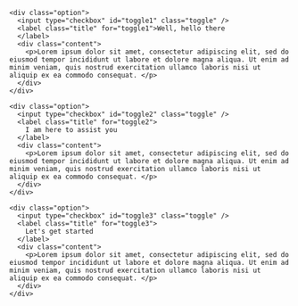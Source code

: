 <div class="container">
  <div class="accordion">

    <div class="option">
      <input type="checkbox" id="toggle1" class="toggle" />
      <label class="title" for="toggle1">Well, hello there
      </label>
      <div class="content">
        <p>Lorem ipsum dolor sit amet, consectetur adipiscing elit, sed do eiusmod tempor incididunt ut labore et dolore magna aliqua. Ut enim ad minim veniam, quis nostrud exercitation ullamco laboris nisi ut aliquip ex ea commodo consequat. </p>
      </div>
    </div>

    <div class="option">
      <input type="checkbox" id="toggle2" class="toggle" />
      <label class="title" for="toggle2">
        I am here to assist you
      </label>
      <div class="content">
        <p>Lorem ipsum dolor sit amet, consectetur adipiscing elit, sed do eiusmod tempor incididunt ut labore et dolore magna aliqua. Ut enim ad minim veniam, quis nostrud exercitation ullamco laboris nisi ut aliquip ex ea commodo consequat. </p>
      </div>
    </div>

    <div class="option">
      <input type="checkbox" id="toggle3" class="toggle" />
      <label class="title" for="toggle3">
        Let's get started
      </label>
      <div class="content">
        <p>Lorem ipsum dolor sit amet, consectetur adipiscing elit, sed do eiusmod tempor incididunt ut labore et dolore magna aliqua. Ut enim ad minim veniam, quis nostrud exercitation ullamco laboris nisi ut aliquip ex ea commodo consequat. </p>
      </div>
    </div>
  </div>
</div>
